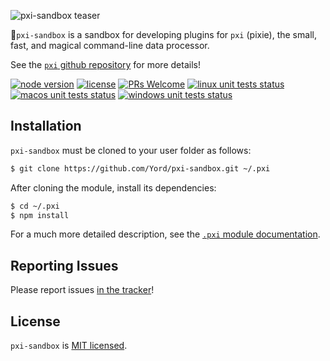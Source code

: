 ![pxi-sandbox teaser][teaser]

🧚`pxi-sandbox` is a sandbox for developing plugins for `pxi` (pixie), the small, fast, and magical command-line data processor.

See the [`pxi` github repository][pxi] for more details!

[![node version][shield-node]][node]
[![license][shield-license]][license]
[![PRs Welcome][shield-prs]][contribute]
[![linux unit tests status][shield-unit-tests-linux]][actions]
[![macos unit tests status][shield-unit-tests-macos]][actions]
[![windows unit tests status][shield-unit-tests-windows]][actions]

## Installation

`pxi-sandbox` must be cloned to your user folder as follows:

```bash
$ git clone https://github.com/Yord/pxi-sandbox.git ~/.pxi
```

After cloning the module, install its dependencies:

```bash
$ cd ~/.pxi
$ npm install
```

For a much more detailed description, see the [`.pxi` module documentation][pxi-module].

## Reporting Issues

Please report issues [in the tracker][issues]!

## License

`pxi-sandbox` is [MIT licensed][license].

[actions]: https://github.com/Yord/pxi-sandbox/actions
[contribute]: https://github.com/Yord/pxi
[issues]: https://github.com/Yord/pxi/issues
[license]: https://github.com/Yord/pxi-sandbox/blob/master/LICENSE
[node]: https://nodejs.org/
[npm-package]: https://www.npmjs.com/package/pxi
[pxi]: https://github.com/Yord/pxi
[pxi-module]: https://github.com/Yord/pxi#pxi-module
[shield-license]: https://img.shields.io/badge/license-MIT-yellow.svg?labelColor=313A42
[shield-node]: https://img.shields.io/node/v/pxi?color=red&labelColor=313A42
[shield-prs]: https://img.shields.io/badge/PRs-welcome-green.svg?labelColor=313A42
[shield-unit-tests-linux]: https://github.com/Yord/pxi-sandbox/workflows/linux/badge.svg?branch=master
[shield-unit-tests-macos]: https://github.com/Yord/pxi-sandbox/workflows/macos/badge.svg?branch=master
[shield-unit-tests-windows]: https://github.com/Yord/pxi-sandbox/workflows/windows/badge.svg?branch=master
[teaser]: https://github.com/Yord/pxi-sandbox/blob/master/teaser.gif?raw=true
